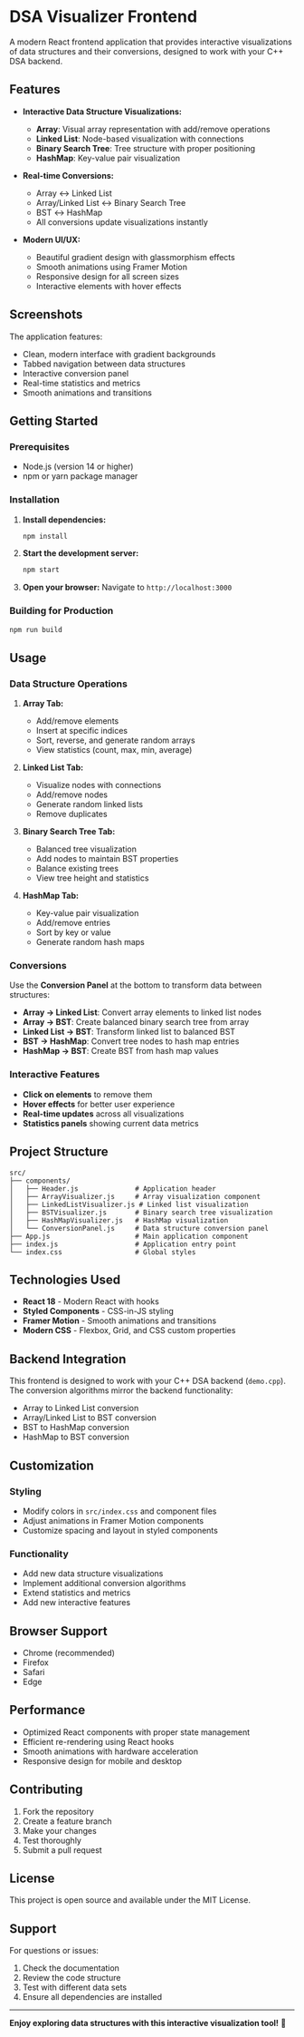 # DSA Visualizer Frontend

A modern React frontend application that provides interactive visualizations of data structures and their conversions, designed to work with your C++ DSA backend.

## Features

- **Interactive Data Structure Visualizations:**
  - **Array**: Visual array representation with add/remove operations
  - **Linked List**: Node-based visualization with connections
  - **Binary Search Tree**: Tree structure with proper positioning
  - **HashMap**: Key-value pair visualization

- **Real-time Conversions:**
  - Array ↔ Linked List
  - Array/Linked List ↔ Binary Search Tree
  - BST ↔ HashMap
  - All conversions update visualizations instantly

- **Modern UI/UX:**
  - Beautiful gradient design with glassmorphism effects
  - Smooth animations using Framer Motion
  - Responsive design for all screen sizes
  - Interactive elements with hover effects

## Screenshots

The application features:
- Clean, modern interface with gradient backgrounds
- Tabbed navigation between data structures
- Interactive conversion panel
- Real-time statistics and metrics
- Smooth animations and transitions

## Getting Started

### Prerequisites

- Node.js (version 14 or higher)
- npm or yarn package manager

### Installation

1. **Install dependencies:**
   ```bash
   npm install
   ```

2. **Start the development server:**
   ```bash
   npm start
   ```

3. **Open your browser:**
   Navigate to `http://localhost:3000`

### Building for Production

```bash
npm run build
```

## Usage

### Data Structure Operations

1. **Array Tab:**
   - Add/remove elements
   - Insert at specific indices
   - Sort, reverse, and generate random arrays
   - View statistics (count, max, min, average)

2. **Linked List Tab:**
   - Visualize nodes with connections
   - Add/remove nodes
   - Generate random linked lists
   - Remove duplicates

3. **Binary Search Tree Tab:**
   - Balanced tree visualization
   - Add nodes to maintain BST properties
   - Balance existing trees
   - View tree height and statistics

4. **HashMap Tab:**
   - Key-value pair visualization
   - Add/remove entries
   - Sort by key or value
   - Generate random hash maps

### Conversions

Use the **Conversion Panel** at the bottom to transform data between structures:

- **Array → Linked List**: Convert array elements to linked list nodes
- **Array → BST**: Create balanced binary search tree from array
- **Linked List → BST**: Transform linked list to balanced BST
- **BST → HashMap**: Convert tree nodes to hash map entries
- **HashMap → BST**: Create BST from hash map values

### Interactive Features

- **Click on elements** to remove them
- **Hover effects** for better user experience
- **Real-time updates** across all visualizations
- **Statistics panels** showing current data metrics

## Project Structure

```
src/
├── components/
│   ├── Header.js              # Application header
│   ├── ArrayVisualizer.js     # Array visualization component
│   ├── LinkedListVisualizer.js # Linked list visualization
│   ├── BSTVisualizer.js       # Binary search tree visualization
│   ├── HashMapVisualizer.js   # HashMap visualization
│   └── ConversionPanel.js     # Data structure conversion panel
├── App.js                     # Main application component
├── index.js                   # Application entry point
└── index.css                  # Global styles
```

## Technologies Used

- **React 18** - Modern React with hooks
- **Styled Components** - CSS-in-JS styling
- **Framer Motion** - Smooth animations and transitions
- **Modern CSS** - Flexbox, Grid, and CSS custom properties

## Backend Integration

This frontend is designed to work with your C++ DSA backend (`demo.cpp`). The conversion algorithms mirror the backend functionality:

- Array to Linked List conversion
- Array/Linked List to BST conversion
- BST to HashMap conversion
- HashMap to BST conversion

## Customization

### Styling
- Modify colors in `src/index.css` and component files
- Adjust animations in Framer Motion components
- Customize spacing and layout in styled components

### Functionality
- Add new data structure visualizations
- Implement additional conversion algorithms
- Extend statistics and metrics
- Add new interactive features

## Browser Support

- Chrome (recommended)
- Firefox
- Safari
- Edge

## Performance

- Optimized React components with proper state management
- Efficient re-rendering using React hooks
- Smooth animations with hardware acceleration
- Responsive design for mobile and desktop

## Contributing

1. Fork the repository
2. Create a feature branch
3. Make your changes
4. Test thoroughly
5. Submit a pull request

## License

This project is open source and available under the MIT License.

## Support

For questions or issues:
1. Check the documentation
2. Review the code structure
3. Test with different data sets
4. Ensure all dependencies are installed

---

**Enjoy exploring data structures with this interactive visualization tool!** 🚀 